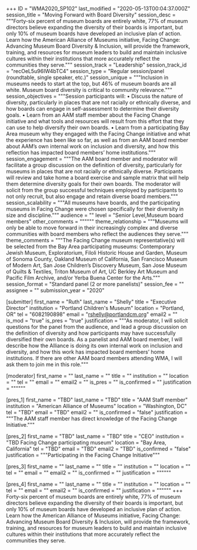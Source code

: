 +++
ID = "WMA2020_SP102"
last_modified = "2020-05-13T00:04:37.000Z"
session_title = "Moving Forward with Board Diversity"
session_desc = """Forty-six percent of museum boards are entirely white, 77% of museum directors believe expanding the diversity of their boards is important, but only 10% of museum boards have developed an inclusive plan of action. Learn how the American Alliance of Museums initiative, Facing Change: Advancing Museum Board Diversity & Inclusion, will provide the framework, training, and resources for museum leaders to build and maintain inclusive cultures within their institutions that more accurately reflect the communities they serve."""
session_track = "Leadership"
session_track_id = "recOeL5u96IW4bTC4"
session_type = "Regular session/panel (roundtable, single speaker, etc.)"
session_unique = """Inclusion in museums needs to start at the top, but 46% of museum boards are all white. Museum board diversity is critical to community relevance."""
session_objectives = """Session participants will: • Discuss the nature of diversity, particularly in places that are not racially or ethnically diverse, and how boards can engage in self-assessment to determine their diversity goals. • Learn from an AAM staff member about the Facing Change initiative and what tools and resources will result from this effort that they can use to help diversify their own boards. • Learn from a participating Bay Area museum why they engaged with the Facing Change initiative and what the experience has been like so far, as well as from an AAM board member about AAM’s own internal work on inclusion and diversity, and how this reflection has impacted board members’ home institutions."""
session_engagement = """The AAM board member and moderator will facilitate a group discussion on the definition of diversity, particularly for museums in places that are not racially or ethnically diverse. Participants will review and take home a board exercise and sample matrix that will help them determine diversity goals for their own boards. The moderator will solicit from the group successful techniques employed by participants to not only recruit, but also engage and retain diverse board members."""
session_scalability = """All museums have boards, and the participating museums in Facing Change were chosen specifically for their diversity in size and discipline."""
audience = ""
level = "Senior Level,Museum board members"
other_comments = """"""
theme_relationship = """Museums will only be able to move forward in their increasingly complex and diverse communities with board members who reflect the audiences they serve."""
theme_comments = """The Facing Change museum representative(s) will be selected from the Bay Area participating museums: Contemporary Jewish Museum, Exploratorium, Filoli Historic House and Garden, Museum of Sonoma County, Oakland Museum of California, San Francisco Museum of Modern Art, San Jose Children’s Discovery Museum, San Jose Museum of Quilts & Textiles, Triton Museum of Art, UC Berkley Art Museum and Pacific Film Archive, and/or Yerba Buena Center for the Arts."""
session_format = "Standard panel (2 or more panelists)"
session_fee = ""
assignee = ""
submission_year = "2020"

[submitter]
first_name = "Ruth"
last_name = "Shelly"
title = "Executive Director"
institution = "Portland Children's Museum"
location = "Portland, OR"
tel = "6082190898"
email = "rshelly@portlandcm.org"
email2 = ""
is_mod = "true"
is_pres = "true"
justification = """As moderator, I will solicit questions for the panel from the audience, and lead a group discussion on the definition of diversity and how participants may have successfully diversified their own boards. As a panelist and AAM board member, I will describe how the Alliance is doing its own internal work on inclusion and diversity, and how this work has impacted board members’ home institutions. If there are other AAM board members attending WMA, I will ask them to join me in this role."""

[moderator]
first_name = ""
last_name = ""
title = ""
institution = ""
location = ""
tel = ""
email = ""
email2 = ""
is_pres = ""
is_confirmed = ""
justification = """"""

[pres_1]
first_name = "TBD"
last_name = "TBD"
title = "AAM Staff member"
institution = "American Alliance of Museums"
location = "Washington, DC"
tel = "TBD"
email = "TBD"
email2 = ""
is_confirmed = "false"
justification = """The AAM staff member has direct knowledge of the Facing Change Initiative."""

[pres_2]
first_name = "TBD"
last_name = "TBD"
title = "CEO"
institution = "TBD Facing Change participating museum"
location = "Bay Area, California"
tel = "TBD"
email = "TBD"
email2 = "TBD"
is_confirmed = "false"
justification = """Participating in the Facing Change Initiative"""

[pres_3]
first_name = ""
last_name = ""
title = ""
institution = ""
location = ""
tel = ""
email = ""
email2 = ""
is_confirmed = ""
justification = """"""

[pres_4]
first_name = ""
last_name = ""
title = ""
institution = ""
location = ""
tel = ""
email = ""
email2 = ""
is_confirmed = ""
justification = """"""
+++
Forty-six percent of museum boards are entirely white, 77% of museum directors believe expanding the diversity of their boards is important, but only 10% of museum boards have developed an inclusive plan of action. Learn how the American Alliance of Museums initiative, Facing Change: Advancing Museum Board Diversity & Inclusion, will provide the framework, training, and resources for museum leaders to build and maintain inclusive cultures within their institutions that more accurately reflect the communities they serve.